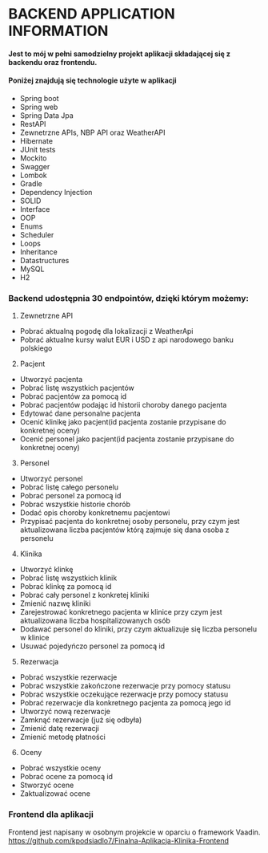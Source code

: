 

# BACKEND APPLICATION INFORMATION
#### Jest to mój w pełni samodzielny projekt aplikacji składającej się z backendu oraz frontendu.


#### Poniżej znajdują się technologie użyte w aplikacji
* Spring boot
* Spring web
* Spring Data Jpa
* RestAPI
* Zewnetrzne APIs, NBP API oraz WeatherAPI
* Hibernate
* JUnit tests
* Mockito
* Swagger
* Lombok
* Gradle
* Dependency Injection
* SOLID
* Interface
* OOP
* Enums
* Scheduler
* Loops
* Inheritance
* Datastructures
* MySQL
* H2


###
### Backend udostępnia 30 endpointów, dzięki którym możemy:
1. Zewnetrzne API
* Pobrać aktualną pogodę dla lokalizacji z WeatherApi
* Pobrać aktualne kursy walut EUR i USD z api narodowego banku polskiego
2. Pacjent
* Utworzyć pacjenta
* Pobrać listę wszystkich pacjentów
* Pobrać pacjentów za pomocą id
* Pobrać pacjentów podając id historii choroby danego pacjenta
* Edytować dane personalne pacjenta
* Ocenić klinikę jako pacjent(id pacjenta zostanie przypisane do konkretnej oceny)
* Ocenić personel jako pacjent(id pacjenta zostanie przypisane do konkretnej oceny)
3. Personel
* Utworzyć personel
* Pobrać listę całego personelu
* Pobrać personel za pomocą id
* Pobrać wszystkie historie chorób
* Dodać opis choroby konkretnemu pacjentowi
* Przypisać pacjenta do konkretnej osoby personelu, przy czym jest aktualizowana liczba pacjentów którą zajmuje się dana osoba z personelu
4. Klinika
* Utworzyć klinkę
* Pobrać listę wszystkich klinik
* Pobrać klinkę za pomocą id
* Pobrać cały personel z konkretej kliniki
* Zmienić nazwę kliniki
* Zarejestrować konkretnego pacjenta w klinice przy czym jest aktualizowana liczba hospitalizowanych osób
* Dodawać personel do kliniki, przy czym aktualizuje się liczba personelu w klinice
* Usuwać pojedyńczo personel za pomocą id
5. Rezerwacja
* Pobrać wszystkie rezerwacje
* Pobrać wszystkie zakończone rezerwacje przy pomocy statusu
* Pobrać wszystkie oczekujące rezerwacje przy pomocy statusu
* Pobrać rezerwacje dla konkretnego pacjenta za pomocą jego id
* Utworzyć nową rezerwacje
* Zamknąć rezerwacje (już się odbyła)
* Zmienić datę rezerwacji
* Zmienić metodę płatności
6. Oceny
* Pobrać wszystkie oceny
* Pobrać ocene za pomocą id
* Stworzyć ocene
* Zaktualizować ocene
####
### Frontend dla aplikacji
Frontend jest napisany w osobnym projekcie w oparciu o framework Vaadin.
https://github.com/kpodsiadlo7/Finalna-Aplikacja-Klinika-Frontend
